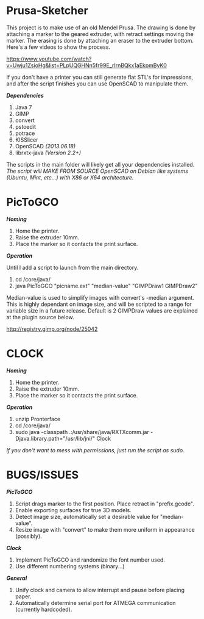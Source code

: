 Prusa-Sketcher
===========

This project is to make use of an old Mendel Prusa. The drawing is done by attaching a marker to the geared extruder, with retract settings moving the marker. The erasing is done by attaching an eraser to the extruder bottom. Here's a few videos to show the process.

https://www.youtube.com/watch?v=Uwju1ZsioHg&list=PLpUQGHNn5fr99E_rIrnBQkx1aEkpmByK0

If you don't have a printer you can still generate flat STL's for impressions, and after the script finishes you can use OpenSCAD to manipulate them.

***Dependencies*** 

1. Java 7
2. GIMP
3. convert 
4. pstoedit 
5. potrace
6. KISSlicer 
7. OpenSCAD *(2013.06.18)*
8. librxtx-java *(Version 2.2+)*

The scripts in the main folder will likely get all your dependencies installed.
*The script will MAKE FROM SOURCE OpenSCAD on Debian like systems (Ubuntu, Mint, etc...) with X86 or X64 architecture.*

PicToGCO
===========
***Homing***

1. Home the printer.
2. Raise the extruder 10mm.
3. Place the marker so it contacts the print surface.

***Operation***

Until I add a script to launch from the main directory.

1. cd /core/java/
2. java PicToGCO "picname.ext" "median-value" "GIMPDraw1 GIMPDraw2"

Median-value is used to simplify images with convert's -median argument. This is highly dependant on image size, and will be scripted to a range for variable size in a future release. Default is 2 GIMPDraw values are explained at the plugin source below.

http://registry.gimp.org/node/25042

CLOCK
===========
***Homing***

1. Home the printer.
2. Raise the extruder 10mm.
3. Place the marker so it contacts the print surface.

***Operation***

1. unzip Pronterface
2. cd /core/java/
3. sudo java -classpath .:/usr/share/java/RXTXcomm.jar -Djava.library.path="/usr/lib/jni/" Clock

*If you don't want to mess with permissions, just run the script as sudo.*

BUGS/ISSUES
===========
***PicToGCO*** 

1. Script drags marker to the first position. Place retract in "prefix.gcode".
2. Enable exporting surfaces for true 3D models.
3. Detect image size, automatically set a desirable value for "median-value".
4. Resize image with "convert" to make them more uniform in appearance (possibly).

***Clock***

1. Implement PicToGCO and randomize the font number used.
2. Use different numbering systems (binary...)

***General***

1. Unify clock and camera to allow interrupt and pause before placing paper.
2. Automatically determine serial port for ATMEGA communication (currently hardcoded).
